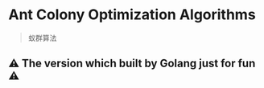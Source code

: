 # Ant Colony Optimization Algorithms
> 蚁群算法

## ⚠️ The version which built by Golang just for fun ⚠️

